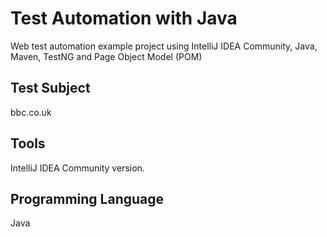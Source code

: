 # Test Automation with Java
Web test automation example project using IntelliJ IDEA Community, Java, Maven, TestNG and Page Object Model (POM)

## Test Subject
bbc.co.uk

## Tools
IntelliJ IDEA Community version.

## Programming Language
Java